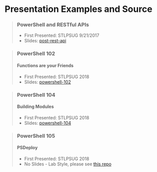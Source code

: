 # **Presentation Examples and Source**

> ### PowerShell and RESTful APIs
>
> * First Presented: STLPSUG 9/21/2017
> * Slides: [post-rest-api](http://slides.com/kenmaglio/posh-rest-api)


> ### PowerShell 102
> #### Functions are your Friends
> * First Presented: STLPSUG 2018
> * Slides: [powershell-102](http://slides.com/kenmaglio/powershell-102)

> ### PowerShell 104
> #### Building Modules
> * First Presented: STLPSUG 2018
> * Slides: [powershell-104](https://docs.google.com/presentation/d/1ryWbs1WH1kQY5_ahNp_Tn8VhLwPKCVCBf7B7wOhCMrk/edit?usp=sharing)

> ### PowerShell 105
> #### PSDeploy
> * First Presented: STLPSUG 2018
> * No Slides - Lab Style, please see [this repo](powershell-104/README.md)


